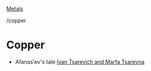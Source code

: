 

[Metals](metals.md)

/copper

# Copper

- Afanas'ev's tale [Ivan Tsarevich and Marfa Tsarevna](ivan-tsarevich-and-marfa-tsarevna.md)
